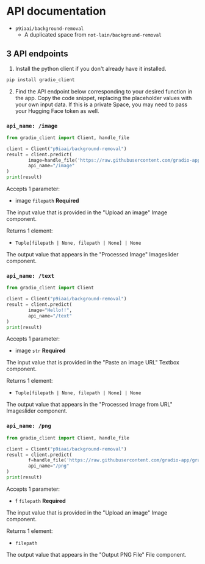 # API documentation

- `p9iaai/background-removal`
  - A duplicated space from `not-lain/background-removal`

## 3 API endpoints

1. Install the python client if you don't already have it installed.

```bash
pip install gradio_client
```

2. Find the API endpoint below corresponding to your desired function in the app. Copy the code snippet, replacing the placeholder values with your own input data. If this is a private Space, you may need to pass your Hugging Face token as well.

### `api_name: /image`

```python
from gradio_client import Client, handle_file

client = Client("p9iaai/background-removal")
result = client.predict(
		image=handle_file('https://raw.githubusercontent.com/gradio-app/gradio/main/test/test_files/bus.png'),
		api_name="/image"
)
print(result)
```

Accepts 1 parameter:

- image `filepath` **Required**

The input value that is provided in the "Upload an image" Image component.

Returns 1 element:

- `Tuple[filepath | None, filepath | None] | None`

The output value that appears in the "Processed Image" Imageslider component.

### `api_name: /text`

```python
from gradio_client import Client

client = Client("p9iaai/background-removal")
result = client.predict(
		image="Hello!!",
		api_name="/text"
)
print(result)
```

Accepts 1 parameter:

- image `str` **Required**

The input value that is provided in the "Paste an image URL" Textbox component.

Returns 1 element:

- `Tuple[filepath | None, filepath | None] | None`

The output value that appears in the "Processed Image from URL" Imageslider component.

### `api_name: /png`

```python
from gradio_client import Client, handle_file

client = Client("p9iaai/background-removal")
result = client.predict(
		f=handle_file('https://raw.githubusercontent.com/gradio-app/gradio/main/test/test_files/bus.png'),
		api_name="/png"
)
print(result)
```

Accepts 1 parameter:

- f `filepath` **Required**

The input value that is provided in the "Upload an image" Image component.

Returns 1 element:

- `filepath`

The output value that appears in the "Output PNG File" File component.
